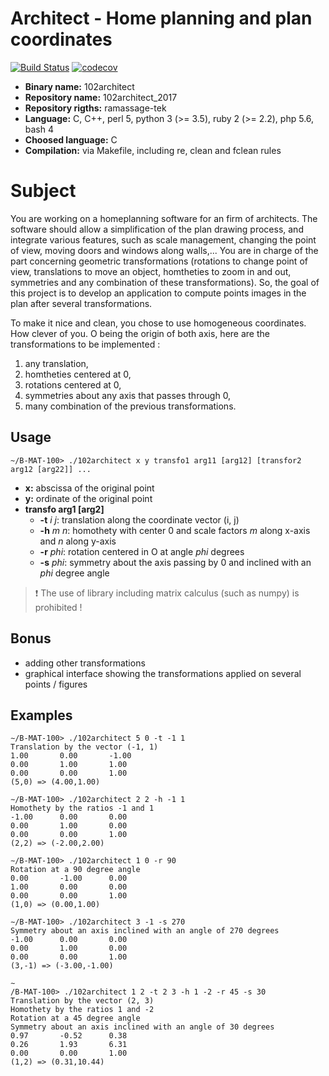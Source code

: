 # Architect - Home planning and plan coordinates

[![Build Status](https://travis-ci.org/mrlizzard/102architect_2017.svg?branch=master)](https://travis-ci.org/mrlizzard/102architect_2017)
[![codecov](https://codecov.io/gh/mrlizzard/102architect_2017/branch/master/graph/badge.svg)](https://codecov.io/gh/mrlizzard/102architect_2017)

- **Binary name:** 102architect
- **Repository name:** 102architect_2017
- **Repository rigths:** ramassage-tek
- **Language:** C, C++, perl 5, python 3 (>= 3.5), ruby 2 (>= 2.2), php 5.6, bash 4
- **Choosed language:** C
- **Compilation:** via Makefile, including re, clean and fclean rules


# Subject

You are working on a homeplanning software for an firm of architects.
The software should allow a simplification of the plan drawing process, and integrate various features, such as scale management, changing the point of view, moving doors and windows along walls,...
You are in charge of the part concerning geometric transformations (rotations to change point of view, translations to move an object, homtheties to zoom in and out, symmetries and any combination of these transformations). So, the goal of this project is to develop an application to compute points images in the plan after several transformations.

To make it nice and clean, you chose to use homogeneous coordinates. How clever of you.
O being the origin of both axis, here are the transformations to be implemented :
1. any translation,
2. homtheties centered at 0,
3. rotations centered at 0,
4. symmetries about any axis that passes through 0,
5. many combination of the previous transformations.

## Usage

```
~/B-MAT-100> ./102architect x y transfo1 arg11 [arg12] [transfor2 arg12 [arg22]] ...
```

- **x:** abscissa of the original point 
- **y:** ordinate of the original point
- **transfo arg1 [arg2]**
  - **-t** _i j_: translation along the coordinate vector (i, j)
  - **-h** _m n_: homothety with center 0 and scale factors _m_ along x-axis and _n_ along y-axis
  - **-r** _phi_: rotation centered in O at angle _phi_ degrees
  - **-s** _phi_: symmetry about the axis passing by 0 and inclined with an _phi_ degree angle

> :exclamation: The use of library including matrix calculus (such as numpy) is prohibited !

## Bonus

- adding other transformations
- graphical interface showing the transformations applied on several points / figures

## Examples

```
∼/B-MAT-100> ./102architect 5 0 -t -1 1
Translation by the vector (-1, 1)
1.00       0.00       -1.00
0.00       1.00       1.00
0.00       0.00       1.00
(5,0) => (4.00,1.00)
```

```
∼/B-MAT-100> ./102architect 2 2 -h -1 1
Homothety by the ratios -1 and 1
-1.00      0.00       0.00
0.00       1.00       0.00
0.00       0.00       1.00
(2,2) => (-2.00,2.00)
```

```
∼/B-MAT-100> ./102architect 1 0 -r 90
Rotation at a 90 degree angle
0.00       -1.00      0.00
1.00       0.00       0.00
0.00       0.00       1.00
(1,0) => (0.00,1.00)
```

```
∼/B-MAT-100> ./102architect 3 -1 -s 270
Symmetry about an axis inclined with an angle of 270 degrees
-1.00      0.00       0.00
0.00       1.00       0.00
0.00       0.00       1.00
(3,-1) => (-3.00,-1.00)
```

```
∼
/B-MAT-100> ./102architect 1 2 -t 2 3 -h 1 -2 -r 45 -s 30
Translation by the vector (2, 3)
Homothety by the ratios 1 and -2
Rotation at a 45 degree angle
Symmetry about an axis inclined with an angle of 30 degrees
0.97       -0.52      0.38
0.26       1.93       6.31
0.00       0.00       1.00
(1,2) => (0.31,10.44)
```